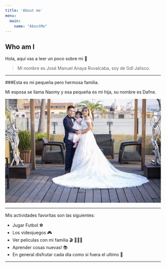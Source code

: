 ```yaml
---
title: 'About me'
menu:
  main:
    name: "AboutMe"
---
```


## Who am I

Hola, aquí vas a leer un poco sobre mi 🤩

> Mi nombre es José Manuel Anaya Ruvalcaba, soy de Gdl Jalisco.

***

###Esta es mi pequeña pero hermosa familia.

Mi esposa se llama Naomy y esa pequeña es mi hija, su nombre es Dafne.

  ![Mi pequeña y hermosa familia](/docs/images/familia.jpg)

***

Mis actividades favoritas son las siguientes:

- Jugar Futbol ⚽    
- Los videojuegos 🎮  
- Ver peliculas con mi familia 🎬 👩‍👩‍👧  
- Aprender cosas nuevas! 📚 
- En general disfrutar cada día como si fuera el ultimo 💪

***





